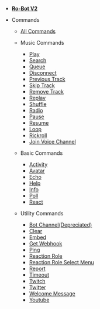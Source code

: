 <!-- docs/_sidebar.md -->

-   [**Ro-Bot V2**](/index)

-   Commands

    -   [All Commands](/commands/index)

    -   Music Commands

        -   [Play](/commands/musiccommands/play)
        -   [Search](/commands/musiccommands/search)
        -   [Queue](/commands/musiccommands/queue)
        -   [Disconnect](/commands/musiccommands/dc)
        -   [Previous Track](/commands/musiccommands/prev)
        -   [Skip Track](/commands/musiccommands/skip)
        -   [Remove Track](/commands/musiccommands/remove)
        -   [Replay](/commands/musiccommands/replay)
        -   [Shuffle](/commands/musiccommands/shuffle)
        -   [Radio](/commands/musiccommands/radio)
        -   [Pause](/commands/musiccommands/pause)
        -   [Resume](/commands/musiccommands/resume)
        -   [Loop](/commands/musiccommands/loop)
        -   [Rickroll](/commands/musiccommands/rickroll)
        -   [Join Voice Channel](/commands/musiccommands/joinvc)

    -   Basic Commands

        -   [Activity](/commands/basiccommands/activity)
        -   [Avatar](/commands/basiccommands/avatar)
        -   [Echo](/commands/basiccommands/echo)
        -   [Help](/commands/basiccommands/help)
        -   [Info](/commands/basiccommands/info)
        -   [Poll](/commands/basiccommands/poll)
        -   [React](/commands/basiccommands/react)

    -   Utility Commands
        -   [Bot Channel(Depreciated)](/commands/utilitycommands/botchannel)
        -   [Clear](/commands/utilitycommands/clear)
        -   [Embed](/commands/utilitycommands/embed)
        -   [Get Webhook](/commands/utilitycommands/getwebhook)
        -   [Ping](/commands/utilitycommands/ping)
        -   [Reaction Role](/commands/utilitycommands/reactrole)
        -   [Reaction Role Select Menu](/commands/utilitycommands/reactroledd)
        -   [Report](/commands/utilitycommands/report)
        -   [Timeout](/commands/utilitycommands/timeout)
        -   [Twitch](/commands/utilitycommands/twitch)
        -   [Twitter](/commands/utilitycommands/twitter)
        -   [Welcome Message](/commands/utilitycommands/welcomemsg)
        -   [Youtube](/commands/utilitycommands/youtube)
